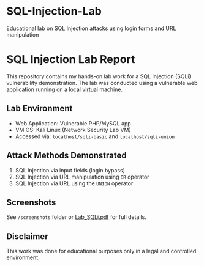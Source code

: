 # SQL-Injection-Lab
Educational lab on SQL Injection attacks using login forms and URL manipulation
# SQL Injection Lab Report

This repository contains my hands-on lab work for a SQL Injection (SQLi) vulnerability demonstration. The lab was conducted using a vulnerable web application running on a local virtual machine.

## Lab Environment

- Web Application: Vulnerable PHP/MySQL app
- VM OS: Kali Linux (Network Security Lab VM)
- Accessed via: `localhost/sqli-basic` and `localhost/sqli-union`

## Attack Methods Demonstrated

1. SQL Injection via input fields (login bypass)
2. SQL Injection via URL manipulation using `OR` operator
3. SQL Injection via URL using the `UNION` operator

## Screenshots

See `/screenshots` folder or [Lab_SQLi.pdf](./Lab_SQLi.pdf) for full details.

## Disclaimer

This work was done for educational purposes only in a legal and controlled environment.
